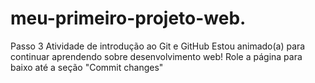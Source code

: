# meu-primeiro-projeto-web. 
 Passo 3 
 Atividade de introdução ao Git e GitHub
Estou animado(a) para continuar aprendendo sobre desenvolvimento web!
Role a página para baixo até a seção "Commit changes"
